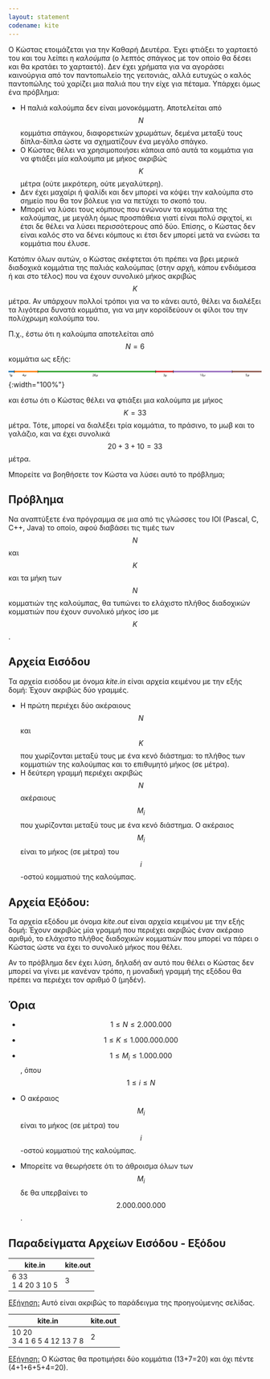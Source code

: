 ```yaml
---
layout: statement
codename: kite
---
```


Ο Κώστας ετοιμάζεται για την Καθαρή Δευτέρα. Έχει φτιάξει το χαρταετό του και του λείπει η *καλούμπα* (ο λεπτός σπάγκος με τον οποίο θα δέσει και θα κρατάει το χαρταετό). Δεν έχει χρήματα για να αγοράσει καινούργια από τον παντοπωλείο της γειτονιάς, αλλά ευτυχώς ο καλός παντοπώλης τού χαρίζει μια παλιά που την είχε για πέταμα. Υπάρχει όμως ένα πρόβλημα:

- Η παλιά καλούμπα δεν είναι μονοκόμματη. Αποτελείται από $$N$$ κομμάτια σπάγκου, διαφορετικών χρωμάτων, δεμένα μεταξύ τους δίπλα-δίπλα ώστε να σχηματίζουν ένα μεγάλο σπάγκο.
- Ο Κώστας θέλει να χρησιμοποιήσει κάποια από αυτά τα κομμάτια για να φτιάξει μία καλούμπα με μήκος ακριβώς $$K$$ μέτρα (ούτε μικρότερη, ούτε μεγαλύτερη).
- Δεν έχει μαχαίρι ή ψαλίδι και δεν μπορεί να κόψει την καλούμπα στο σημείο που θα τον βόλευε για να πετύχει το σκοπό του.
- Μπορεί να λύσει τους κόμπους που ενώνουν τα κομμάτια της καλούμπας, με μεγάλη όμως προσπάθεια γιατί είναι πολύ σφιχτοί, κι έτσι δε θέλει να λύσει περισσότερους από δύο. Επίσης, ο Κώστας δεν είναι καλός στο να δένει κόμπους κι έτσι δεν μπορεί μετά να ενώσει τα κομμάτια που έλυσε.

Κατόπιν όλων αυτών, ο Κώστας σκέφτεται ότι πρέπει να βρει μερικά διαδοχικά κομμάτια της παλιάς καλούμπας (στην αρχή, κάπου ενδιάμεσα ή και στο τέλος) που να έχουν συνολικό μήκος ακριβώς $$K$$ μέτρα. Αν υπάρχουν πολλοί τρόποι για να το κάνει αυτό, θέλει να διαλέξει τα λιγότερα δυνατά κομμάτια, για να μην κοροϊδεύουν οι φίλοι του την πολύχρωμη καλούμπα του.

Π.χ., έστω ότι η καλούμπα αποτελείται από $$N=6$$ κομμάτια ως εξής:

![Rope](/assets/28-pdp-bgym-kite-rope.svg){:width="100%"}

και έστω ότι ο Κώστας θέλει να φτιάξει μια καλούμπα με μήκος $$K=33$$ μέτρα. Τότε, μπορεί να διαλέξει τρία κομμάτια, το πράσινο, το μωβ και το γαλάζιο, και να έχει συνολικά $$20+3+10=33$$ μέτρα.

Μπορείτε να βοηθήσετε τον Κώστα να λύσει αυτό το πρόβλημα;

## Πρόβλημα

Να αναπτύξετε ένα πρόγραμμα σε μια από τις γλώσσες του IOI (Pascal, C, C++, Java) το οποίο, αφού διαβάσει τις τιμές των $$N$$ και $$K$$ και τα μήκη των $$N$$ κομματιών της καλούμπας, θα τυπώνει το ελάχιστο πλήθος διαδοχικών κομματιών που έχουν συνολικό μήκος ίσο με $$K$$.

## Αρχεία Εισόδου

Τα αρχεία εισόδου με όνομα *kite.in* είναι αρχεία κειμένου με την εξής δομή:
Έχουν ακριβώς δύο γραμμές.

* Η πρώτη περιέχει δύο ακέραιους $$N$$ και $$K$$ που χωρίζονται μεταξύ τους με ένα κενό διάστημα: το πλήθος των κομματιών της καλούμπας και το επιθυμητό μήκος (σε μέτρα).
* Η δεύτερη γραμμή περιέχει ακριβώς $$N$$ ακέραιους $$M_i$$ που χωρίζονται μεταξύ τους με ένα κενό διάστημα. Ο ακέραιος $$M_i$$ είναι το μήκος (σε μέτρα) του $$i$$-οστού κομματιού της καλούμπας.

## Αρχεία Εξόδου:

Τα αρχεία εξόδου με όνομα *kite.out* είναι αρχεία κειμένου με την εξής δομή:
Έχουν ακριβώς μία γραμμή που περιέχει ακριβώς έναν ακέραιο αριθμό, το ελάχιστο πλήθος διαδοχικών κομματιών που μπορεί να πάρει ο Κώστας ώστε να έχει το συνολικό μήκος που θέλει.

Αν το πρόβλημα δεν έχει λύση, δηλαδή αν αυτό που θέλει ο Κώστας δεν μπορεί να γίνει με κανέναν τρόπο, η μοναδική γραμμή της εξόδου θα πρέπει να περιέχει τον αριθμό 0 (μηδέν).

## Όρια

* $$1 \le N \le 2.000.000$$

* $$1 \le K \le 1.000.000.000​$$

* $$1 \le M_i \le 1.000.000$$, όπου $$1 \le i \le N$$

* Ο ακέραιος $$M_i​$$ είναι το μήκος (σε μέτρα) του $$i​$$-οστού κομματιού της καλούμπας.

* Μπορείτε να θεωρήσετε ότι το άθροισμα όλων των $$M_i​$$ δε θα υπερβαίνει το $$2.000.000.000​$$.

## Παραδείγματα Αρχείων Εισόδου - Εξόδου

| **kite.in**                | **kite.out** |
| ----------------------------- | -------- |
| 6 33<br>1 4 20 3 10 5 | 3   |

<u>Εξήγηση:</u> Αυτό είναι ακριβώς το παράδειγμα της προηγούμενης σελίδας.

| **kite.in**                        | **kite.out** |
| ------------------------------ | -------- |
| 10 20<br>3 4 1 6 5 4 12 13 7 8 | 2        |

<u>Εξήγηση:</u> Ο Κώστας θα προτιμήσει δύο κομμάτια (13+7=20) και όχι πέντε (4+1+6+5+4=20).

